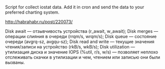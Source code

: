 Script for collect iostat data.
Add it in cron and send the data to your preferred charting system.

http://habrahabr.ru/post/220073/

Disk await — отзывчивость устройства (r_await, w_await);
Disk merges — операции слияния в очереди (rrqm/s, wrqm/s);
Disk queue — состояние очереди (avgrq-sz, avgqu-sz);
Disk read and write — текущие значения чтения/записи на устройство (rkB/s, wkB/s);
Disk utilization — утилизация диска и значение IOPS (%util, r/s, w/s) — позволяет неплохо отслеживать скачки в утилизации и чем, чтением или записью они были вызваны.
